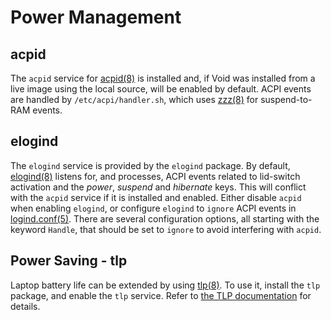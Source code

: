# Power Management

## acpid

The `acpid` service for [acpid(8)](https://man.voidlinux.org/acpid.8) is
installed and, if Void was installed from a live image using the local source,
will be enabled by default. ACPI events are handled by `/etc/acpi/handler.sh`,
which uses [zzz(8)](https://man.voidlinux.org/zzz.8) for suspend-to-RAM events.

## elogind

The `elogind` service is provided by the `elogind` package. By default,
[elogind(8)](https://man.voidlinux.org/elogind.8) listens for, and processes,
ACPI events related to lid-switch activation and the *power*, *suspend* and
*hibernate* keys. This will conflict with the `acpid` service if it is installed
and enabled. Either disable `acpid` when enabling `elogind`, or configure
`elogind` to `ignore` ACPI events in
[logind.conf(5)](https://man.voidlinux.org/logind.conf.5). There are several
configuration options, all starting with the keyword `Handle`, that should be
set to `ignore` to avoid interfering with `acpid`.

## Power Saving - tlp

Laptop battery life can be extended by using
[tlp(8)](https://man.voidlinux.org/tlp.8). To use it, install the `tlp` package,
and enable the `tlp` service. Refer to [the TLP
documentation](https://linrunner.de/tlp/) for details.
